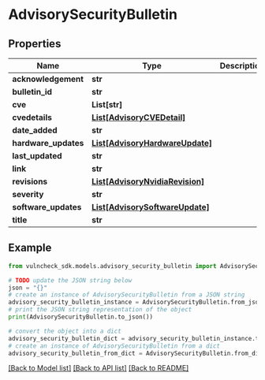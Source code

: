 # AdvisorySecurityBulletin


## Properties

Name | Type | Description | Notes
------------ | ------------- | ------------- | -------------
**acknowledgement** | **str** |  | [optional] 
**bulletin_id** | **str** |  | [optional] 
**cve** | **List[str]** |  | [optional] 
**cvedetails** | [**List[AdvisoryCVEDetail]**](AdvisoryCVEDetail.md) |  | [optional] 
**date_added** | **str** |  | [optional] 
**hardware_updates** | [**List[AdvisoryHardwareUpdate]**](AdvisoryHardwareUpdate.md) |  | [optional] 
**last_updated** | **str** |  | [optional] 
**link** | **str** |  | [optional] 
**revisions** | [**List[AdvisoryNvidiaRevision]**](AdvisoryNvidiaRevision.md) |  | [optional] 
**severity** | **str** |  | [optional] 
**software_updates** | [**List[AdvisorySoftwareUpdate]**](AdvisorySoftwareUpdate.md) |  | [optional] 
**title** | **str** |  | [optional] 

## Example

```python
from vulncheck_sdk.models.advisory_security_bulletin import AdvisorySecurityBulletin

# TODO update the JSON string below
json = "{}"
# create an instance of AdvisorySecurityBulletin from a JSON string
advisory_security_bulletin_instance = AdvisorySecurityBulletin.from_json(json)
# print the JSON string representation of the object
print(AdvisorySecurityBulletin.to_json())

# convert the object into a dict
advisory_security_bulletin_dict = advisory_security_bulletin_instance.to_dict()
# create an instance of AdvisorySecurityBulletin from a dict
advisory_security_bulletin_from_dict = AdvisorySecurityBulletin.from_dict(advisory_security_bulletin_dict)
```
[[Back to Model list]](../README.md#documentation-for-models) [[Back to API list]](../README.md#documentation-for-api-endpoints) [[Back to README]](../README.md)


